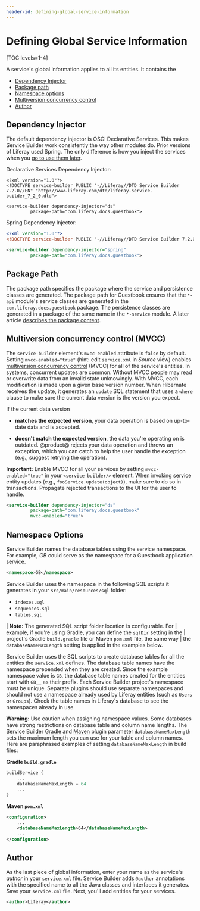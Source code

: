 ```yaml
---
header-id: defining-global-service-information
---
```


# Defining Global Service Information

[TOC levels=1-4]

A service's global information applies to all its entities. It contains the 

- [Dependency Injector](#dependency-injector)
- [Package path](#package-path)
- [Namespace options](#namespace-options)
- [Multiversion concurrency control](#multiversion-concurrency-control-mvcc)
- [Author](#author)

## Dependency Injector

The default dependency injector is OSGi Declarative Services. This makes Service
Builder work consistently the way other modules do. Prior versions of Liferay
used Spring. The only difference is how you inject the services when you 
[go to use them later](/docs/7-2/appdev/-/knowledge_base/a/invoking-local-services). 

Declarative Services Dependency Injector: 

```xml[[]]
<?xml version="1.0"?>
<!DOCTYPE service-builder PUBLIC "-//Liferay//DTD Service Builder 7.2.0//EN" "http://www.liferay.com/dtd/liferay-service-builder_7_2_0.dtd">

<service-builder dependency-injector="ds"
		 package-path="com.liferay.docs.guestbook">
```

Spring Dependency Injector: 

```xml
<?xml version="1.0"?>
<!DOCTYPE service-builder PUBLIC "-//Liferay//DTD Service Builder 7.2.0//EN" "http://www.liferay.com/dtd/liferay-service-builder_7_2_0.dtd">

<service-builder dependency-injector="spring"
		 package-path="com.liferay.docs.guestbook">
```

## Package Path

The package path specifies the package where the service and persistence
classes are generated. The package path for Guestbook ensures that the `*-api`
module's service classes are generated in the `com.liferay.docs.guestbook` package.
The persistence classes are generated in a package of the same name in the
`*-service` module. A later article 
[describes the package content](/docs/7-2/appdev/-/knowledge_base/a/running-service-builder). 

## Multiversion concurrency control (MVCC)

The `service-builder` element's `mvcc-enabled` attribute is `false` by default.
Setting `mvcc-enabled="true"` (hint: edit `service.xml` in *Source* view)
enables
[multiversion concurrency control](https://en.wikipedia.org/wiki/Multiversion_concurrency_control)
(MVCC) for all of the service's entities. In systems, concurrent updates are
common. Without MVCC people may read or overwrite data from an invalid state
unknowingly. With MVCC, each modification is made upon a given base version
number. When Hibernate receives the update, it generates an `update` SQL
statement that uses a `where` clause to make sure the current data version is
the version you expect. 

If the current data version
 
- **matches the expected version**, your data operation is based on up-to-date 
  data and is accepted.

- **doesn't match the expected version**, the data you're operating on is
  outdated. @product@ rejects your data operation and throws an exception,
  which you can catch to help the user handle the exception (e.g., suggest
  retrying the operation). 

**Important:** Enable MVCC for all your services by setting 
`mvcc-enabled="true"` in your `<service-builder/>` element. When invoking
service entity updates (e.g., `fooService.update(object)`), make sure to do so
in transactions. Propagate rejected transactions to the UI for the user to
handle. 

```xml
<service-builder dependency-injector="ds"
		 package-path="com.liferay.docs.guestbook"
		 mvcc-enabled="true">
```

## Namespace Options

Service Builder names the database tables using the service namespace. For
example, *GB* could serve as the namespace for a Guestbook application
service.

```xml
<namespace>GB</namespace>
```

Service Builder uses the namespace in the following SQL scripts it
generates in your `src/main/resources/sql` folder:

- `indexes.sql`
- `sequences.sql`
- `tables.sql`

| **Note:** The generated SQL script folder location is configurable. For 
| example, if you're using Gradle, you can define the `sqlDir` setting in the
| project's Gradle `build.gradle` file or Maven `pom.xml` file, the same way 
| the `databaseNameMaxLength` setting is applied in the examples below. 

Service Builder uses the SQL scripts to create database tables for all the
entities the `service.xml` defines. The database table names have the namespace
prepended when they are created. Since the example namespace value is
`GB`, the database table names created for the entities start with
`GB__` as their prefix. Each Service Builder project's namespace must be
unique. Separate plugins should use separate namespaces and should not use
a namespace already used by Liferay entities (such as `Users` or `Groups`).
Check the table names in Liferay's database to see the namespaces already in
use.

**Warning:** Use caution when assigning namespace values. Some databases have
strong restrictions on database table and column name lengths. The Service 
Builder 
[Gradle](/docs/7-2/reference/-/knowledge_base/r/service-builder-gradle-plugin#task-properties)
and 
[Maven](/docs/7-2/reference/-/knowledge_base/r/service-builder-plugin#available-parameters)
plugin parameter `databaseNameMaxLength` sets the maximum length you can use for
your table and column names. Here are paraphrased examples of setting
`databaseNameMaxLength` in build files:

**Gradle `build.gradle`**

```groovy
buildService {
    ...
    databaseNameMaxLength = 64
    ...
}
```

**Maven `pom.xml`**

```xml 
<configuration>
    ...
    <databaseNameMaxLength>64</databaseNameMaxLength>
    ...
</configuration>
```

## Author

As the last piece of global information, enter your name as the service's
*author* in your `service.xml` file. Service Builder adds `@author` annotations
with the specified name to all the Java classes and interfaces it generates.
Save your `service.xml` file. Next, you'll add entities for your services. 

```xml
<author>Liferay</author>
```
